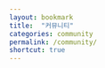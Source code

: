 ```yaml
---
layout: bookmark
title:  "커뮤니티"
categories: community
permalink: /community/
shortcut: true
---
```

